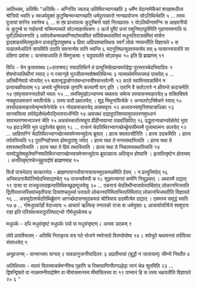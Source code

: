 आतिथ्यम्, अतिथिः						"अतिथिः - अग्निरिव ज्वलन्न् अतिथिरभ्यागच्छति ३ धर्मेण वेदानामेकैकां शाखामधीत्य श्रोत्रियो भवति ४ स्वधर्मयुक्तं कुटुम्बिनमभ्यागच्छति धर्मपुरस्कारो नान्यप्रयोजनः सोऽतिथिर्भवति ५ … तस्य पूजायां शान्तिः स्वर्गश्च ६ … स एष प्राजापत्यः कुटुम्बिनो यज्ञो नित्यप्रततः १ योऽतिथीनामग्निः स आहवनीयो यः कुटुम्बे स गार्हपत्यो यस्मिन्पच्यते सोऽन्वाहार्यपचनः २ ऊर्जं पुष्टिं प्रजां पशूनिष्टापूर्तमिति गृहाणामश्नाति यः पूर्वोऽतिथेरश्नाति ३ पयोपसेचनमन्नमग्निष्टोमसंमितं सर्पिषोक्थ्यसंमितं मधुनातिरात्रसंमितं मांसेन द्वादशाहसंमितमुदकेन प्रजावृद्धिरायुषश्च ४ प्रिया अप्रियाश्चातिथयः स्वर्गं लोकं गमयन्तीति विज्ञायते ५ स यत्प्रातर्मध्यंदिने सायमिति ददाति सवनान्येव तानि भवन्ति ६ यदनुतिष्ठत्युदवस्यत्येव तत् ७ यत्सान्त्वयतति सा दक्षिणा प्रशंसा ८ यत्संसाधयति ते विष्णुक्रमाः ९ यदुपावर्तते सोऽवभृथः १० इति हि ब्राह्मणम् ११ 

विधिः - येन कृतावसथः (=दत्ताश्रयः) स्यादतिथिर्न तं प्रत्युत्तिष्ठेत्प्रत्यवरोहेद्वा पुरस्ताच्चेदभिवादितः १ शेषभोज्यतिथीनां स्यात् २ न रसान्गृहे भुञ्जीतानवशेषमतिथिभ्यः ३ नात्मार्थमभिरूपमन्नं पाचयेत् ४  … अतिथीनेवाग्रे भोजयेत् ११ बलान्वृद्धान्रोगसंबन्धान्स्त्रीश्चान्तर्वत्नीः १२ काले स्वामिनावन्नार्थिनं न प्रत्याचक्षीयाताम् १३ अभावे भूमिरुदकं तृणानि कल्याणी वाग् इति । एतानि वै सतोऽगारे न क्षीयन्ते कदाचनेति १४ एवंवृत्तावनन्तलोकौ भवतः १५ … तमभिमुखोऽभ्यागम्य यथावयः समेत्य तस्यासनमाहारयेत् ७ शक्तिविषये नाबहुपादमासनं भवतीत्येके ८ तस्य पादौ प्रक्षालयेत् । शूद्र मिथुनावित्येके ९ अन्यतरोऽभिषेचने स्यात् १० तस्योदकमाहारयेन्मृन्मयेनेत्येके ११ नोदकमाचारयेद् असमावृत्तः १२ अध्ययनसांवृत्तिश्चात्राधिका १३ सान्त्वयित्वा तर्पयेद्रसैर्भक्ष्यैरद्भिरवरार्ध्येनेति १४ आवसथं दद्यादुपरिशय्यामुपस्तरणमुपधानं सावस्तरणमभ्यञ्जनं चेति १५ अन्नसंस्कर्तारमाहूय व्रीहीन्यवान्वा तदर्थान्निर्वपेत् १६ उद्धृतान्यन्नान्यवेक्षेतेदं भूया १७ इदा३मिति भूय उद्धरेत्येव ब्रूयात् १८ … राजानं चेदतिथिरभ्यागच्छेच्छ्रेयसीमस्मै पूजामात्मनः कारयेत् १२ … आहिताग्निं चेदतिथिरभ्यागच्छेत्स्वयमेनमभ्युदेत्य ब्रूयात् । व्रात्य क्वावात्सीरिति । व्रात्य उदकमिति । व्रात्य तर्पयंस्त्विति १३ पुराग्निहोत्रस्य होमादुपांशु जपेत् । व्रात्य यथा ते मनस्तथास्त्विति । व्रात्य यथा ते वशस्तथास्त्विति । व्रात्य यथा ते प्रियं तथास्त्विति । व्रात्य यथा ते निकामस्तथास्त्विति १४ यस्योद्धृतेष्वहुतेष्वग्निष्वतिथिरभ्यागच्छेत्स्वयमेनमभ्युदेत्य ब्रूयात्व्रात्य अतिसृज होष्यामि । इत्यतिसृष्टेन होतव्यम् । अनतिसृष्टश्चेज्जुहुयाद्दोषं ब्राह्मणमाह १५ 

विधौ पात्रभेदात् सत्कारभेदः - ब्राह्मणायानधीयानायासनमुदकमन्नमिति देयम् । न प्रत्युत्तिष्ठेत् १६ अभिवादनायैवोत्तिष्ठेदभिवाद्यश्चेत् १७ राजन्यवैश्यौ च १८ शूद्रमभ्यागतं कर्मणि नियुञ्ज्यात् । अथास्मै दद्यात् १९ दासा वा राजकुलादाहृत्यातिथिवच्छूद्रम्पूजयेयुः २० … एकरात्रं चेदतिथीन्वासयेत्पार्थिवांल् लोकानभिजयति द्वितीययान्तरिक्ष्यांस्तृतीयया दिव्यांश्चतुर्थ्या परावतो लोकानपरिमिताभिरपरिमितांल् लोकानभिजयतीति विज्ञायते १६ … असमुदेतश्चेदतिथिर्ब्रुवाण आगच्छेदासनमुदकमन्नं श्रोत्रियाय ददामीत्येव दद्यात् । एवमस्य समृद्धं भवति १७ ७ … गोमधुपर्कार्हो वेदाध्यायः ५ आचार्य ऋत्विक् स्नातको राजा वा धर्मयुक्तः ६ आचार्यायर्त्विजे श्वशुराय राज्ञ इति परिसंवत्सरादुपतिष्ठद्भ्यो गौर्मधुपर्कश्च ७ 

मधुपर्कः - दधि मधुसंसृष्टं मधुपर्कः पयो वा मधुसंसृष्टम् ८ अभाव उदकम् ९ 

लोपे प्रायश्चित्तम् - अतिथिं निराकृत्य यत्र गते भोजने स्मरेत्ततो विरम्योपोष्य १४ ८ श्वोभूते यथामनसं तर्पयित्वा संसाधयेत् १

अनुव्रजनम् -  यानवन्तमा यानात् २ यावन्नानुजानीयादितरः ३ अप्रतीभायां (बुद्धौ न जातायाम्) सीम्नो निवर्तेत ४

अतिथिभावः - मातरं पितरमाचर्यमग्नींश्च गृहाणि च रिक्तपाणिर्नोपगछ्हेद्रा जानं चेन्न श्रुतमिति २३ … द्विषन्द्विषतो वा नान्नमश्नीयाद्दोषेण वा मीमांसमानस्य मीमांसितस्य वा १९ पाप्मानं हि स तस्य भक्षयतीति विज्ञायते २० ६
"